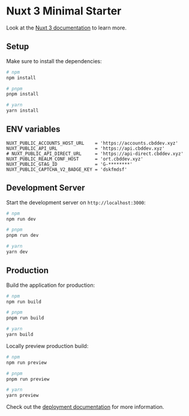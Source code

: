 # Nuxt 3 Minimal Starter

Look at the [Nuxt 3 documentation](https://nuxt.com/docs/getting-started/introduction) to learn more.

## Setup

Make sure to install the dependencies:

```bash
# npm
npm install

# pnpm
pnpm install

# yarn
yarn install
```

## ENV variables
```
NUXT_PUBLIC_ACCOUNTS_HOST_URL    = 'https://accounts.cbddev.xyz'
NUXT_PUBLIC_API_URL              = 'https://api.cbddev.xyz'
# NUXT_PUBLIC_API_DIRECT_URL     = 'https://api-direct.cbddev.xyz'
NUXT_PUBLIC_REALM_CONF_HOST      = 'ort.cbddev.xyz'
NUXT_PUBLIC_GTAG_ID              = 'G-********'
NUXT_PUBLIC_CAPTCHA_V2_BADGE_KEY = 'dskfmdsf'
```
## Development Server

Start the development server on `http://localhost:3000`:

```bash
# npm
npm run dev

# pnpm
pnpm run dev

# yarn
yarn dev
```

## Production

Build the application for production:

```bash
# npm
npm run build

# pnpm
pnpm run build

# yarn
yarn build
```

Locally preview production build:

```bash
# npm
npm run preview

# pnpm
pnpm run preview

# yarn
yarn preview
```

Check out the [deployment documentation](https://nuxt.com/docs/getting-started/deployment) for more information.
